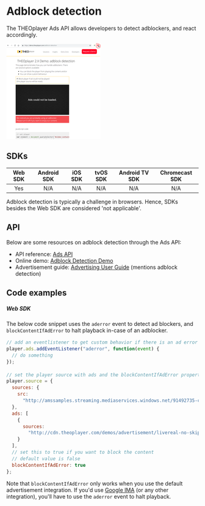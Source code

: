 # Adblock detection

The THEOplayer Ads API allows developers to detect adblockers, and react accordingly. 

![Add block detection](../../assets/img/image-15.png "Adblock detection")


## SDKs

| Web SDK | Android SDK | iOS SDK | tvOS SDK| Android TV SDK | Chromecast SDK |
| :-----: | :---------: | :-----: | :--: | :------------: | :------------: |
|   Yes   |     N/A     |   N/A   | N/A  |      N/A       |      N/A       |

Adblock detection is typically a challenge in browsers. Hence, SDKs besides the Web SDK are considered 'not applicable'.

## API

Below are some resources on adblock detection through the Ads API:

- API reference: [Ads API](https://docs.portal.theoplayer.com/api-reference/web/theoplayer.ads.md)
- Online demo: [Adblock Detection Demo](https://demo.theoplayer.com/adblock-detection)
- Advertisement guide: [Advertising User Guide](../../knowledge-base/01-advertisement/01-user-guide.md) (mentions adblock detection)

## Code examples

##### Web SDK

The below code snippet uses the `aderror` event to detect ad blockers, and `blockContentIfAdError` to halt playback in-case of an adblocker.

```js
// add an eventlistener to get custom behavior if there is an ad error
player.ads.addEventListener("aderror", function(event) {
  // do something
});

// set the player source with ads and the blockContentIfAdError property
player.source = {
  sources: {
    src:
      "http://amssamples.streaming.mediaservices.windows.net/91492735-c523-432b-ba01-faba6c2206a2/AzureMediaServicesPromo.ism/manifest(format=m3u8-aapl)"
  },
  ads: [
    {
      sources:
        "http://cdn.theoplayer.com/demos/advertisement/livereal-no-skip.xml"
    }
  ],
  // set this to true if you want to block the content
  // default value is false
  blockContentIfAdError: true
};
```

Note that `blockContentIfAdError` only works when you use the default advertisement integration. If you'd use [Google IMA](../../how-to-guides/01-ads/03-how-to-set-up-vast-and-vmap.md) (or any other integration), you'll have to use the `aderror` event to halt playback.
